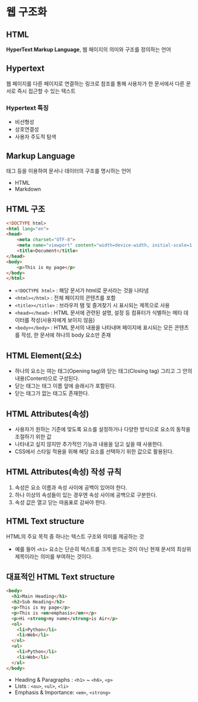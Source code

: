 # 웹 구조화

## HTML
**HyperText Markup Language**, 웹 페이지의 의미와 구조를 정의하는 언어

## Hypertext
웹 페이지를 다른 페이지로 연결하는 링크로 참조를 통해 사용자가 한 문서에서 다른 문서로 즉시 접근할 수 있는 텍스트

### Hypertext 특징
- 비선형성
- 상호연결성
- 사용자 주도적 탐색

## Markup Language
태그 등을 이용하여 문서나 데이터의 구조를 명시하는 언어
- HTML
- Markdown

## HTML 구조
```html
<!DOCTYPE html>
<html lang="en">
<head>
    <meta charset="UTF-8">
    <meta name="viewport" content="width=device-width, initial-scale=1.0">
    <title>Document</title>
</head>
<body>
    <p>This is my page</p>
</body>
</html>
```
- `<!DOCTYPE html>` : 해당 문서가 html로 문서라는 것을 나타냄
- `<html></html>` : 전체 페이지의 콘텐츠를 포함
- `<title></title>` : 브라우저 탬 및 즐겨찾기 시 표시되는 제목으로 사용
- `<head></head>` : HTML 문서에 관련된 설명, 설정 등 컴퓨터가 식별하는 메타 데이터를 작성(사용자에게 보이지 않음)
- `<body></body>` : HTML 문서의 내용을 나타내며 페이지에 표시되는 모든 콘텐츠를 작성, 한 문서에 하나의 body 요소만 존재

## HTML Element(요소)
- 하나의 요소는 여는 태그(Opening tag)와 닫는 태그(Closing tag) 그리고 그 안의 내용(Content)으로 구성된다.
- 닫는 태그는 태그 이름 앞에 슬래시가 포함된다.
- 닫는 태그가 없는 태그도 존재한다.

## HTML Attributes(속성)
- 사용자가 원하는 기준에 맞도록 요소를 설정하거나 다양한 방식으로 요소의 동작을 조절하기 위한 값
- 나타내고 싶지 않지만 추가적인 기능과 내용을 담고 싶을 때 사용한다.
- CSS에서 스타일 적용을 위해 해당 요소를 선택하기 위한 값으로 활용된다.

## HTML Attributes(속성) 작성 규칙
1. 속성은 요소 이름과 속성 사이에 공백이 있어야 한다.
2. 하나 이상의 속성들이 있는 경우엔 속성 사이에 공백으로 구분한다.
3. 속성 값은 열고 닫는 따옴표로 감싸야 한다.

## HTML Text structure
HTML의 주요 목적 중 하나는 텍스트 구조와 의미를 제공하는 것
- 예를 들어 `<h1>` 요소는 단순히 텍스트를 크게 만드는 것이 아닌 현재 문서의 최상위 제목이라는 의미를 부여하는 것이다.

## 대표적인 HTML Text structure
```html
<body>
  <h1>Main Heading</h1>
  <h2>Sub Heading</h2>
  <p>This is my page</p>
  <p>This is <em>emphasis</em></p>
  <p>Hi <strong>my name</strong>is Air</p>
  <ol>
    <li>Python</li>
    <li>Web</li>
  </ol>
  <ul>
    <li>Python</li>
    <li>Web</li>
  </ul>
</body>
```
- Heading & Paragraphs : `<h1>` ~ `<h6>`, `<p>`
- Lists : `<ou>`, `<ul>`, `<li>`
- Emphasis & Importance: `<em>`, `<strong>`
